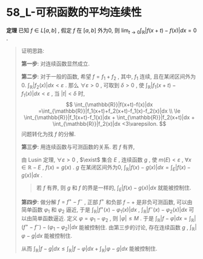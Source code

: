 # 58_L-可积函数的平均连续性

**定理** 已知 $f\in L[a,b]$ , 假定 $f$ 在 $[a,b]$ 外为0, 则 $\lim_{t\to 0} \int_{\mathbb{R}}|f(x+t)-f(x)|dx=0$ .

> 证明思路: 
>
> **第一步**: 对连续函数显然成立.
>
> **第二步**: 对于一般的函数, 希望 $f=f_1+f_2$ , 其中, $f_1$ 连续, 且在某闭区间外为0. $\int_{\mathbb{R}}|f_2(x)|dx<\varepsilon$ . 那么 $\forall \varepsilon>0$ , 可取到 $\delta >0$ , 使 $\int_{\mathbb{R}}|f_1(x+t)-f_1(x)|dx<\varepsilon$ , 当 $|t|<\delta$ 时, 
> $$
> \int_{\mathbb{R}}|f(x+t)-f(x)|dx
> =\int_{\mathbb{R}}|f_1(x+t)+f_2(x+t)-f_1(x)-f_2(x)|dx \\
> \le \int_{\mathbb{R}}|f_1(x+t)-f_1(x)|dx + \int_{\mathbb{R}}|f_2(x+t)|dx + \int_{\mathbb{R}}|f_2(x)|dx
> <3\varepsilon.
> $$
> 问题转化为找 $f$ 的分解.
>
> **第三步**: 用连续函数与可测函数的关系. 若 $f$ 有界, 
>
> 由 Lusin 定理, $\forall \varepsilon>0$ , $\exist$ 集合 $E$ , 连续函数 $g$ , 使 $m(E)<\varepsilon$ , $\forall x\in \mathbb{R}-E$ , $f(x)=g(x)$ . $g$ 在某闭区间外为0, $\int_{\mathbb{R}}|f(x)-g(x)|dx=\int_{E}|f(x)-g(x)|dx$ . 
>
> > 若 $f$ 有界, 则 $g$ 和 $f$ 的界是一样的, $\int_{E}|f(x)-g(x)|dx$ 就能被控制住.
>
> **第四步**: 做分解 $f=f^+-f^-$ , 正部 $f^+$ 和负部 $f-+$ 是非负可测函数, 可以由简单函数 $\varphi_1$ 和 $\varphi_2$ 逼近, 于是 $\int_{\mathbb{R}}|f^+(x)-\varphi_1(x)|dx$ , $\int_{\mathbb{R}}|f^-(x)-\varphi_2(x)|dx$ 可以由简单函数逼近. 定义 $\varphi = \varphi_1-\varphi_2$ , 则 $|\varphi|\le M$ . 于是 $\int_{\mathbb{R}} |f-\varphi|dx=\int_{\mathbb{R}} |(f^+-f^-)-(\varphi_1-\varphi_2)|dx$ 能被控制住. 由第三步的讨论, 存在连续函数 $g$ ,  $\int_{\mathbb{R}}|\varphi-g|dx$ 能被控制住. 
>
> 从而 $\int_{\mathbb{R}}|f-g|dx\le \int_{\mathbb{R}}|f-\varphi|dx+\int_{\mathbb{R}}|\varphi-g|dx$ 能被控制住.




